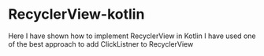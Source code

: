 # RecyclerView-kotlin
Here I have shown how to implement RecyclerView in Kotlin
I have used one of the best approach to add ClickListner to RecyclerView
